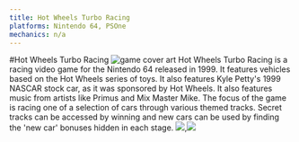 ```yaml
---
title: Hot Wheels Turbo Racing
platforms: Nintendo 64, PSOne
mechanics: n/a
---
```

#Hot Wheels Turbo Racing
![game cover art](//images.igdb.com/igdb/image/upload/t_thumb/cgnfgftuotvpw8asa1ku.jpg "Logo Title Text 1")
Hot Wheels Turbo Racing is a racing video game for the Nintendo 64 released in 1999. It features vehicles based on the Hot Wheels series of toys. It also features Kyle Petty's 1999 NASCAR stock car, as it was sponsored by Hot Wheels. It also features music from artists like Primus and Mix Master Mike. The focus of the game is racing one of a selection of cars through various themed tracks. Secret tracks can be accessed by winning and new cars can be used by finding the 'new car' bonuses hidden in each stage.
<img src="//images.igdb.com/igdb/image/upload/t_thumb/rvrnlqlji2wnywhxan89.jpg"/>,<img src="//images.igdb.com/igdb/image/upload/t_thumb/no1f1y4rrzwooqvo2lxp.jpg"/>

